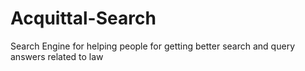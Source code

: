 # Acquittal-Search
Search Engine for helping people for getting better search and query answers related to law
